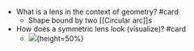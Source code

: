 - What is a lens in the context of geometry? #card
  - Shape bound by two [[Circular arc]]s
- How does a symmetric lens look (visualize)? #card
  - ![](assets/upload_wikimedia_org_wikipedia_commons_thumb_a_a7_Vesica_piscis_circles_svg_960px_Vesica_piscis_circles_svg.png){height=50%}
